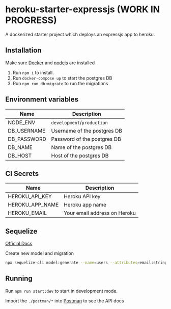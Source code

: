 # heroku-starter-expressjs (WORK IN PROGRESS)

A dockerized starter project which deploys an expressjs app to heroku.

## Installation

Make sure [Docker](https://www.docker.com/) and [nodejs](https://nodejs.org/en/) are installed

1. Run `npm i` to install.
2. Run `docker-compose up` to start the postgres DB
3. Run `npm run db:migrate` to run the migrations

## Environment variables

| Name        | Description                 |
| ----------- | --------------------------- |
| NODE_ENV    | `development`/`production`  |
| DB_USERNAME | Username of the postgres DB |
| DB_PASSWORD | Password of the postgres DB |
| DB_NAME     | Name of the postgres DB     |
| DB_HOST     | Host of the postgres DB     |

## CI Secrets

| Name            | Description                  |
| --------------- | ---------------------------- |
| HEROKU_API_KEY  | Heroku API key               |
| HEROKU_APP_NAME | Heroku app name              |
| HEROKU_EMAIL    | Your email address on Heroku |

## Sequelize

[Official Docs](https://sequelize.org/master/manual/migrations.html)

Create new model and migration

```bash
npx sequelize-cli model:generate --name=users --attributes=email:string,password:string
```

## Running

Run `npm run start:dev` to start in development mode.

Import the `./postman/*` into [Postman](https://www.postman.com/) to see the API docs
